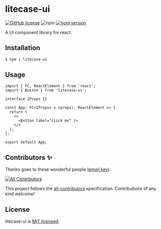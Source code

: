 # litecase-ui

[![GitHub license](https://img.shields.io/badge/license-MIT-green.svg)](https://github.com/LantzShaw/litecase-ui/LICENSE) ![npm](https://img.shields.io/npm/dm/@udilia/create-react-library) [![npm version](https://img.shields.io/npm/v/litecase-ui.svg?style=flat)](https://www.npmjs.com/package/litecase-ui)

A UI component library for react.

## Installation

```sh
$ npm i litecase-ui
```

## Usage

```tsx
import { FC, ReactElement } from 'react';
import { Button } from 'litecase-ui';

interface IProps {}

const App: FC<IProps> = (props): ReactElement => {
  return (
    <>
      <Button label="click me" />
    </>
  );
};

export default App;
```

## Contributors ✨

Thanks goes to these wonderful people ([emoji key](https://allcontributors.org/docs/en/emoji-key)):

<!-- ALL-CONTRIBUTORS-LIST:START - Do not remove or modify this section -->
<!-- prettier-ignore-start -->
<!-- markdownlint-disable -->
<!-- markdownlint-restore -->
<!-- prettier-ignore-end -->

[![All Contributors](https://img.shields.io/badge/all_contributors-0-orange.svg?style=flat-square)](#contributors-)

<!-- ALL-CONTRIBUTORS-LIST:END -->

This project follows the [all-contributors](https://github.com/all-contributors/all-contributors) specification. Contributions of any kind welcome!

## License

litecase-ui is [MIT licensed](./LICENSE).
